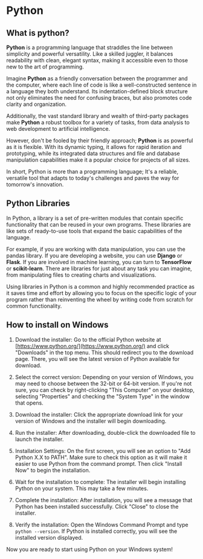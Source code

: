 # Python

## What is python?

**Python** is a programming language that straddles the line between simplicity and powerful versatility. Like a skilled juggler, it balances readability with clean, elegant syntax, making it accessible even to those new to the art of programming.

Imagine **Python** as a friendly conversation between the programmer and the computer, where each line of code is like a well-constructed sentence in a language they both understand. Its indentation-defined block structure not only eliminates the need for confusing braces, but also promotes code clarity and organization.

Additionally, the vast standard library and wealth of third-party packages make **Python** a robust toolbox for a variety of tasks, from data analysis to web development to artificial intelligence.

However, don't be fooled by their friendly approach; **Python** is as powerful as it is flexible. With its dynamic typing, it allows for rapid iteration and prototyping, while its integrated data structures and file and database manipulation capabilities make it a popular choice for projects of all sizes.

In short, Python is more than a programming language; It's a reliable, versatile tool that adapts to today's challenges and paves the way for tomorrow's innovation.

## Python Libraries

In Python, a library is a set of pre-written modules that contain specific functionality that can be reused in your own programs. These libraries are like sets of ready-to-use tools that expand the basic capabilities of the language.

For example, if you are working with data manipulation, you can use the pandas library. If you are developing a website, you can use **Django** or **Flask**. If you are involved in machine learning, you can turn to **TensorFlow** or **scikit-learn**. There are libraries for just about any task you can imagine, from manipulating files to creating charts and visualizations.

Using libraries in Python is a common and highly recommended practice as it saves time and effort by allowing you to focus on the specific logic of your program rather than reinventing the wheel by writing code from scratch for common functionality.

## How to install on Windows

1. Download the installer: Go to the official Python website at [https://www.python.org/](https://www.python.org/) and click "Downloads" in the top menu. This should redirect you to the download page. There, you will see the latest version of Python available for download.

2. Select the correct version: Depending on your version of Windows, you may need to choose between the 32-bit or 64-bit version. If you're not sure, you can check by right-clicking "This Computer" on your desktop, selecting "Properties" and checking the "System Type" in the window that opens.

3. Download the installer: Click the appropriate download link for your version of Windows and the installer will begin downloading.

4. Run the installer: After downloading, double-click the downloaded file to launch the installer.

5. Installation Settings: On the first screen, you will see an option to "Add Python X.X to PATH". Make sure to check this option as it will make it easier to use Python from the command prompt. Then click "Install Now" to begin the installation.

6. Wait for the installation to complete: The installer will begin installing Python on your system. This may take a few minutes.

7. Complete the installation: After installation, you will see a message that Python has been installed successfully. Click "Close" to close the installer.

8. Verify the installation: Open the Windows Command Prompt and type ``python --version``. If Python is installed correctly, you will see the installed version displayed.

Now you are ready to start using Python on your Windows system!
